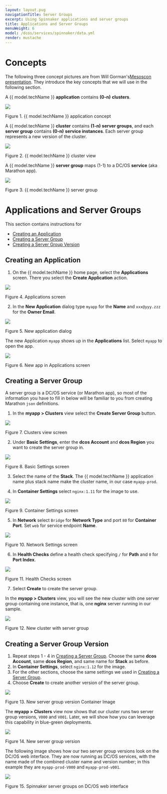 ```yaml
---
layout: layout.pug
navigationTitle: Server Groups
excerpt: Using Spinnaker applications and server groups
title: Applications and Server Groups
menuWeight: 6
model: /dcos/services/spinnaker/data.yml
render: mustache
---
```


# Concepts

The following three concept pictures are from Will Gorman's[Mesoscon presentation](
http://events.linuxfoundation.org/sites/events/files/slides/Continuous%20Delivery%20for%20DC%3AOS%20%20with%20Spinnaker.pdf). They introduce the key concepts that we will use in the following section.

A {{ model.techName }} **application** contains **(0-n)** **clusters**.

[<img src="/services/spinnaker/0.3.1-1.9.2/img/acs-c01.png"/>](/dcos/services/spinnaker/0.3.1-1.9.2/img/acs-c01.png)

Figure 1. {{ model.techName }} application concept

A {{ model.techName }} **cluster** contains **(1-n)** **server groups**, and each **server group** contains **(0-n)** **service instances**. Each server group represents a new version of the cluster.

[<img src="/services/spinnaker/0.3.1-1.9.2/img/acs-c02.png"/>](/dcos/services/spinnaker/0.3.1-1.9.2/img/acs-c02.png)

Figure 2. {{ model.techName }} cluster view

A {{ model.techName }} **server group** maps (1-1) to a DC/OS **service** (aka Marathon app).

[<img src="/services/spinnaker/0.3.1-1.9.2/img/acs-c03.png"/>](/dcos/services/spinnaker/0.3.1-1.9.2/img/acs-c03.png)

Figure 3. {{ model.techName }} server group


# Applications and Server Groups

This section contains instructions for

* [Creating an Application](#creating-an-application)
* [Creating a Server Group](#creating-a-server-group)
* [Creating a Server Group Version](#creating-a-new-server-group-version)


## Creating an Application

1. On the {{ model.techName }} home page, select the **Applications** screen. There you select the **Create Application** action.

[<img src="/services/spinnaker/0.3.1-1.9.2/img/acs01.png"/>](/dcos/services/spinnaker/0.3.1-1.9.2/img/acs01.png)

Figure 4. Applications screen

2. In the **New Application** dialog type `myapp` for the **Name** and `xxx@yyy.zzz` for the **Owner Email**.

[<img src="/services/spinnaker/0.3.1-1.9.2/img/acs02.png"/>](/dcos/services/spinnaker/0.3.1-1.9.2/img/acs02.png)

Figure 5. New application dialog

The new Application `myapp` shows up in the **Applications** list. Select `myapp` to open the app.

[<img src="/services/spinnaker/0.3.1-1.9.2/img/acs03.png"/>](/dcos/services/spinnaker/0.3.1-1.9.2/img/acs03.png)

Figure 6. New app in Applications screen

<a name="creating-a-server-group"></a>

## Creating a Server Group

A server group is a DC/OS service (or Marathon app), so most of the information you have to fill in below will be familiar to you from creating Marathon `json` definitions.

1. In the **myapp > Clusters** view select the **Create Server Group** button.

[<img src="/services/spinnaker/0.3.1-1.9.2/img/acs04.png"/>](/dcos/services/spinnaker/0.3.1-1.9.2/img/acs04.png)

Figure 7. Clusters view screen

2. Under **Basic Settings**, enter the **dcos Account** and **dcos Region** you want to create the server group in. 

[<img src="/services/spinnaker/0.3.1-1.9.2/img/acs05.png"/>](/dcos/services/spinnaker/0.3.1-1.9.2/img/acs05.png)

Figure 8. Basic Settings screen

3. Select the name of the **Stack**. The {{ model.techName }} application name plus stack name make the cluster name, in our case `myapp-prod`.

4. In **Container Settings** select `nginx:1.11` for the image to use.

[<img src="/services/spinnaker/0.3.1-1.9.2/img/acs06.png"/>](/dcos/services/spinnaker/0.3.1-1.9.2/img/acs06.png)

Figure 9. Container Settings screen

5. In **Network** select `Bridge` for **Network Type** and port `80` for **Container Port**. Set `web` for service endpoint **Name**.

[<img src="/services/spinnaker/0.3.1-1.9.2/img/acs07.png"/>](/dcos/services/spinnaker/0.3.1-1.9.2/img/acs07.png)

Figure 10. Network Settings screen

6. In **Health Checks** define a health check specifying `/` for **Path** and `0` for **Port Index**. 

[<img src="/services/spinnaker/0.3.1-1.9.2/img/acs08.png"/>](/dcos/services/spinnaker/0.3.1-1.9.2/img/acs08.png)

Figure 11. Health Checks screen

7. Select **Create** to create the server group.

In the **myapp > Clusters** view, you will see the new cluster with one server group containing one instance, that is, one **nginx** server running in our sample.

[<img src="/services/spinnaker/0.3.1-1.9.2/img/acs09.png"/>](/dcos/services/spinnaker/0.3.1-1.9.2/img/acs09.png)

Figure 12. New cluster with server group

## Creating a Server Group Version

1. Repeat steps 1 - 4 in [Creating a Server Group](#creating-a-server-group). Choose the same **dcos Account**, same **dcos Region**, and same name for **Stack** as before.
1. In **Container Settings**, select `nginx:1.12` for the image. 
1. For the other sections, choose the same settings we used in [Creating a Server Group](#creating-a-server-group).
1. Choose **Create** to create another version of the server group.

[<img src="/services/spinnaker/0.3.1-1.9.2/img/acs10.png"/>](/dcos/services/spinnaker/0.3.1-1.9.2/img/acs10.png)

Figure 13. New server group version Container Image

The **myapp > Clusters** view now shows that our cluster runs two server group versions, `V000` and `V001`. Later, we will show how you can leverage this capability in blue-green deployments.

[<img src="/services/spinnaker/0.3.1-1.9.2/img/acs11.png"/>](/dcos/services/spinnaker/0.3.1-1.9.2/img/acs11.png)

Figure 14. New server group version

The following image shows how our two server group versions look on the DC/OS web interface. They are now running as DC/OS services, with the name made of the combined cluster name and version number; in this example they are `myapp-prod-V000` and `myapp-prod-v001`.

[<img src="/services/spinnaker/0.3.1-1.9.2/img/acs12.png"/>](/dcos/services/spinnaker/0.3.1-1.9.2/img/acs12.png)

Figure 15. Spinnaker server groups on DC/OS web interface

